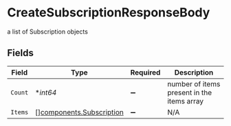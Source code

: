 # CreateSubscriptionResponseBody

a list of Subscription objects


## Fields

| Field                                                                | Type                                                                 | Required                                                             | Description                                                          |
| -------------------------------------------------------------------- | -------------------------------------------------------------------- | -------------------------------------------------------------------- | -------------------------------------------------------------------- |
| `Count`                                                              | **int64*                                                             | :heavy_minus_sign:                                                   | number of items present in the items array                           |
| `Items`                                                              | [][components.Subscription](../../models/components/subscription.md) | :heavy_minus_sign:                                                   | N/A                                                                  |